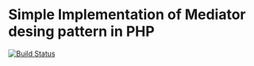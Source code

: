 Simple Implementation of Mediator desing pattern in PHP
===================

[![Build Status](https://travis-ci.org/gonzalo123/mediator.png?branch=master)](https://travis-ci.org/gonzalo123/mediator)
